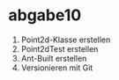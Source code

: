 # abgabe10

1. Point2d-Klasse erstellen
2. Point2dTest erstellen
3. Ant-Built erstellen
4. Versionieren mit Git

